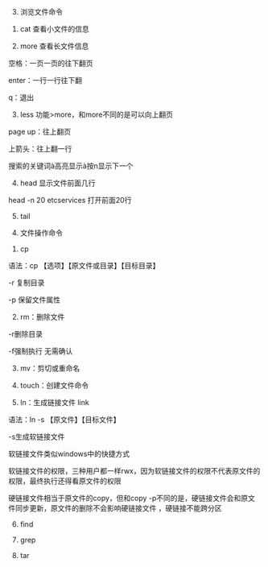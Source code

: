 
 3. 浏览文件命令

 1) cat		查看小文件的信息

 2) more	查看长文件信息

  空格：一页一页的往下翻页

  enter：一行一行往下翻

  q：退出

 3) less	功能>more，和more不同的是可以向上翻页

  page up：往上翻页

  上箭头：往上翻一行

  搜索的关键词à高亮显示à按n显示下一个

 4) head	显示文件前面几行

head -n 20 etcservices	打开前面20行

 5) tail

 4. 文件操作命令

 1) cp

  语法：cp 【选项】【原文件或目录】【目标目录】

  -r	复制目录

  -p	保留文件属性

 2) rm：删除文件

  -r删除目录

  -f强制执行 无需确认

 3) mv：剪切或重命名

 4) touch：创建文件命令

 5) ln：生成链接文件		link	

  语法：ln -s 【原文件】【目标文件】

  -s生成软链接文件

  软链接文件类似windows中的快捷方式

软链接文件的权限，三种用户都一样rwx，因为软链接文件的权限不代表原文件的权限，最终执行还得看原文件的权限

硬链接文件相当于原文件的copy，但和copy -p不同的是，硬链接文件会和原文件同步更新，原文件的删除不会影响硬链接文件 ，硬链接不能跨分区

 6) find

 7) grep

 8) tar